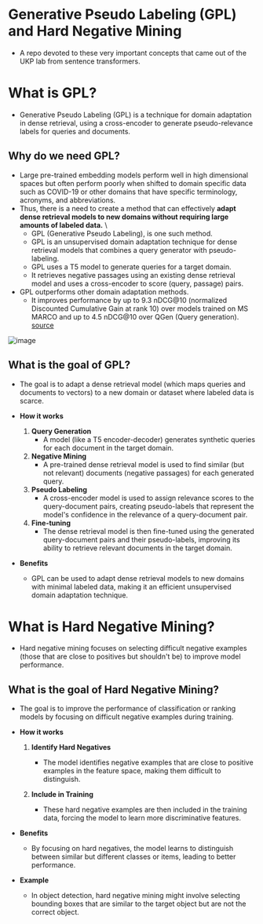 # Generative Pseudo Labeling (GPL) and Hard Negative Mining
* A repo devoted to these very important concepts that came out of the UKP lab from sentence transformers.


# What is GPL?
* Generative Pseudo Labeling (GPL) is a technique for domain adaptation in dense retrieval, using a cross-encoder to generate pseudo-relevance labels for queries and documents.

## Why do we need GPL?
* Large pre-trained embedding models perform well in high dimensional spaces but often perform poorly when shifted to domain specific data such as COVID-19 or other domains that have specific terminology, acronyms, and abbreviations.
* Thus, there is a need to create a method that can effectively **adapt dense retrieval models to new domains without requiring large amounts of labeled data.** \
  * GPL (Generative Pseudo Labeling), is one such method.
  * GPL is an unsupervised domain adaptation technique for dense retrieval models that combines a query generator with pseudo-labeling.
  * GPL uses a T5 model to generate queries for a target domain.
  * It retrieves negative passages using an existing dense retrieval model and uses a cross-encoder to score (query, passage) pairs.
* GPL outperforms other domain adaptation methods.
  * It improves performance by up to 9.3 nDCG@10 (normalized Discounted Cumulative Gain at rank 10) over models trained on MS MARCO and up to 4.5 nDCG@10 over QGen (Query generation). [source](https://zilliz.com/blog/generative-pseudo-labeling-for-unsupervised-domain-adaptation-of-dense-retrieval)

![image](https://github.com/user-attachments/assets/0b4c1f8f-2171-4f7d-bd26-fd260456f021)




## What is the goal of GPL?
* The goal is to adapt a dense retrieval model (which maps queries and documents to vectors) to a new domain or dataset where labeled data is scarce. 
* **How it works**
  1. **Query Generation**
     * A model (like a T5 encoder-decoder) generates synthetic queries for each document in the target domain. 
  2. **Negative Mining**
     * A pre-trained dense retrieval model is used to find similar (but not relevant) documents (negative passages) for each generated query. 
  3. **Pseudo Labeling**
     * A cross-encoder model is used to assign relevance scores to the query-document pairs, creating pseudo-labels that represent the model's confidence in the relevance of a query-document pair. 
  4. **Fine-tuning**
     * The dense retrieval model is then fine-tuned using the generated query-document pairs and their pseudo-labels, improving its ability to retrieve relevant documents in the target domain. 

* **Benefits**
  * GPL can be used to adapt dense retrieval models to new domains with minimal labeled data, making it an efficient unsupervised domain adaptation technique. 


# What is Hard Negative Mining?
* Hard negative mining focuses on selecting difficult negative examples (those that are close to positives but shouldn't be) to improve model performance.

## What is the goal of Hard Negative Mining?
* The goal is to improve the performance of classification or ranking models by focusing on difficult negative examples during training. 
* **How it works**
  1. **Identify Hard Negatives**
     * The model identifies negative examples that are close to positive examples in the feature space, making them difficult to distinguish. 

  2. **Include in Training**
     * These hard negative examples are then included in the training data, forcing the model to learn more discriminative features. 

* **Benefits**
  * By focusing on hard negatives, the model learns to distinguish between similar but different classes or items, leading to better performance. 
* **Example**
  * In object detection, hard negative mining might involve selecting bounding boxes that are similar to the target object but are not the correct object. 
